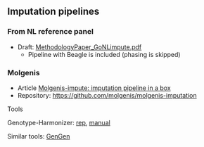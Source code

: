 ## Imputation pipelines

### From NL reference panel

* Draft: [MethodologyPaper_GoNLimpute.pdf](http://www.bbmriwiki.nl/export/1246/Imputation/PaperMethodology/MethodologyPaper_GoNLimpute.pdf)
    * Pipeline with Beagle is included (phasing is skipped)
    

### Molgenis

* Article [Molgenis-impute: imputation pipeline in a box](http://www.ncbi.nlm.nih.gov/pmc/articles/PMC4541731/)
* Repository: https://github.com/molgenis/molgenis-imputation

Tools

Genotype-Harmonizer: [rep](https://github.com/molgenis/systemsgenetics/tree/master/Genotype-Harmonizer), [manual](https://github.com/molgenis/systemsgenetics/wiki/Genotype-Harmonizer)

Similar tools: [GenGen](http://gengen.openbioinformatics.org/en/latest/tutorial/coding/)

